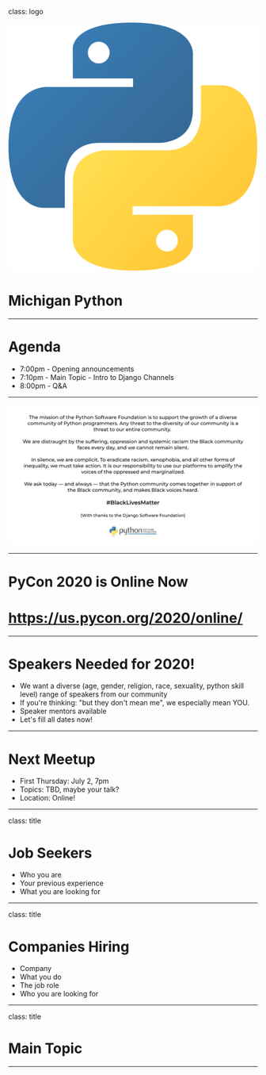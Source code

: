 class: logo

![Michigan Python](python.svg)

# Michigan Python

---

# Agenda

- 7:00pm - Opening announcements
- 7:10pm - Main Topic - Intro to Django Channels
- 8:00pm - Q&A

---

![Black Lives Matter](blm.jpeg)


---

# PyCon 2020 is Online Now
# https://us.pycon.org/2020/online/

---

# Speakers Needed for 2020!

- We want a diverse (age, gender, religion, race, sexuality, python skill level) range of speakers from our community
- If you're thinking: "but they don't mean me", we especially mean YOU.
- Speaker mentors available
- Let's fill all dates now!

---

# Next Meetup

- First Thursday: July 2, 7pm
- Topics: TBD, maybe your talk?
- Location: Online!

---

class: title

# Job Seekers

- Who you are
- Your previous experience
- What you are looking for

---

class: title

# Companies Hiring

- Company
- What you do
- The job role
- Who you are looking for

---

class: title

# Main Topic

---
